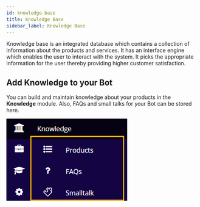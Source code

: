 ```yaml
---
id: knowledge-base
title: Knowledge Base
sidebar_label: Knowledge Base
---
```


Knowledge base is an integrated database which contains a collection of information about the products and services. It has an interface engine which enables the user to interact with the system. It picks the appropriate information for the user thereby providing higher customer satisfaction.

## Add Knowledge to your Bot

You can build and maintain knowledge about your products in the **Knowledge** module. Also, FAQs and small talks for your Bot can be stored here.

![](assets\CA_007.png)